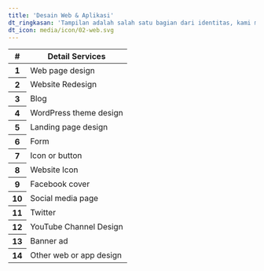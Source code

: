```yaml
---
title: 'Desain Web & Aplikasi'
dt_ringkasan: 'Tampilan adalah salah satu bagian dari identitas, kami menciptakan visual terbaik dan membuat merek produk Anda dapat dikenali dengan mudah.'
dt_icon: media/icon/02-web.svg
---
```


<table class="table table-hover">
<thead>
<tr>
  <th>#</th>
  <th>Detail Services</th>
</tr>
</thead>
<tbody>
<tr>
  <th scope="row">1</th>
  <td>Web page design</td>
</tr>
<tr>
  <th scope="row">2</th>
  <td>Website Redesign</td>
<tr>
  <th scope="row">3</th>
  <td>Blog</td>
</tr>
<tr>
  <th scope="row">4</th>
  <td>WordPress theme design</td>
</tr>
<tr>
  <th scope="row">5</th>
  <td>Landing page design</td>
</tr>
<tr>
  <th scope="row">6</th>
  <td>Form</td>
</tr>
<tr>
  <th scope="row">7</th>
  <td>Icon or button</td>
</tr>
<tr>
  <th scope="row">8</th>
  <td>Website Icon</td>
</tr>
<tr>
  <th scope="row">9</th>
  <td>Facebook cover</td>
</tr>
<tr>
  <th scope="row">10</th>
  <td>Social media page</td>
</tr>
<tr>
  <th scope="row">11</th>
  <td>Twitter</td>
</tr>
<tr>
  <th scope="row">12</th>
  <td>YouTube Channel Design</td>
</tr>
<tr>
  <th scope="row">13</th>
  <td>Banner ad</td>
</tr>
<tr>
  <th scope="row">14</th>
  <td>Other web or app design</td>
</tr>
</tbody>
</table>
